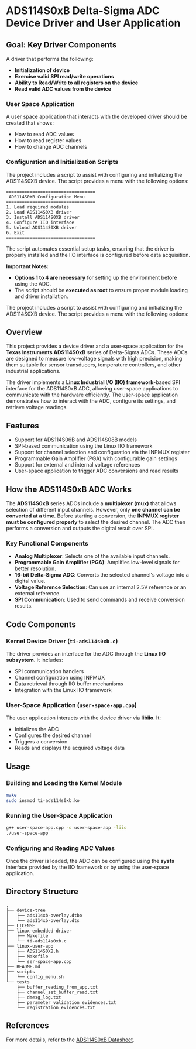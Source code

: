 # ADS114S0xB Delta-Sigma ADC Device Driver and User Application

## Goal: Key Driver Components

A driver that performs the following:

- **Initialization of device**
- **Exercise valid SPI read/write operations**
- **Ability to Read/Write to all registers on the device**
- **Read valid ADC values from the device**

### User Space Application
A user space application that interacts with the developed driver should be created that shows:

- How to read ADC values
- How to read register values
- How to change ADC channels

### Configuration and Initialization Scripts
The project includes a script to assist with configuring and initializing the ADS114S0XB device. The script provides a menu with the following options:

```
==================================
 ADS114S0XB Configuration Menu
==================================
1. Load required modules
2. Load ADS114S0XB driver
3. Install ADS114S0XB driver
4. Configure IIO interface
5. Unload ADS114S0XB driver
6. Exit
==================================
```

The script automates essential setup tasks, ensuring that the driver is properly installed and the IIO interface is configured before data acquisition.

**Important Notes:**
- **Options 1 to 4 are necessary** for setting up the environment before using the ADC.
- The script should be **executed as root** to ensure proper module loading and driver installation.

The project includes a script to assist with configuring and initializing the ADS114S0XB device. The script provides a menu with the following options:


## Overview

This project provides a device driver and a user-space application for the **Texas Instruments ADS114S0xB** series of Delta-Sigma ADCs. These ADCs are designed to measure low-voltage signals with high precision, making them suitable for sensor transducers, temperature controllers, and other industrial applications.

The driver implements a **Linux Industrial I/O (IIO) framework**-based SPI interface for the ADS114S0xB ADC, allowing user-space applications to communicate with the hardware efficiently. The user-space application demonstrates how to interact with the ADC, configure its settings, and retrieve voltage readings.

## Features

- Support for ADS114S06B and ADS114S08B models
- SPI-based communication using the Linux IIO framework
- Support for channel selection and configuration via the INPMUX register
- Programmable Gain Amplifier (PGA) with configurable gain settings
- Support for external and internal voltage references
- User-space application to trigger ADC conversions and read results

## How the ADS114S0xB ADC Works

The **ADS114S0xB** series ADCs include a **multiplexer (mux)** that allows selection of different input channels. However, only **one channel can be converted at a time**. Before starting a conversion, the **INPMUX register must be configured properly** to select the desired channel. The ADC then performs a conversion and outputs the digital result over SPI.

### Key Functional Components

- **Analog Multiplexer**: Selects one of the available input channels.
- **Programmable Gain Amplifier (PGA)**: Amplifies low-level signals for better resolution.
- **16-bit Delta-Sigma ADC**: Converts the selected channel's voltage into a digital value.
- **Voltage Reference Selection**: Can use an internal 2.5V reference or an external reference.
- **SPI Communication**: Used to send commands and receive conversion results.

## Code Components

### Kernel Device Driver (`ti-ads114s0xb.c`)

The driver provides an interface for the ADC through the **Linux IIO subsystem**. It includes:

- SPI communication handlers
- Channel configuration using INPMUX
- Data retrieval through IIO buffer mechanisms
- Integration with the Linux IIO framework

### User-Space Application (`user-space-app.cpp`)

The user application interacts with the device driver via **libiio**. It:

- Initializes the ADC
- Configures the desired channel
- Triggers a conversion
- Reads and displays the acquired voltage data

## Usage

### Building and Loading the Kernel Module

```sh
make
sudo insmod ti-ads114s0xb.ko
```

### Running the User-Space Application

```sh
g++ user-space-app.cpp -o user-space-app -liio
./user-space-app
```

### Configuring and Reading ADC Values

Once the driver is loaded, the ADC can be configured using the **sysfs** interface provided by the IIO framework or by using the user-space application.

## Directory Structure

```
.
├── device-tree
│   ├── ads114xb-overlay.dtbo
│   └── ads114xb-overlay.dts
├── LICENSE
├── linux-embedded-driver
│   ├── Makefile
│   └── ti-ads114s0xb.c
├── linux-user-app
│   ├── ADS114S0XB.h
│   ├── Makefile
│   └── ser-space-app.cpp
├── README.md
├── scripts
│   └── config_menu.sh
└── tests
    ├── buffer_reading_from_app.txt
    ├── channel_set_buffer_read.txt
    ├── dmesg_log.txt
    ├── parameter_validation_evidences.txt
    └── registration_evidences.txt
```

## References
For more details, refer to the [ADS114S0xB Datasheet](https://www.ti.com/lit/ds/symlink/ads114s08b.pdf).

